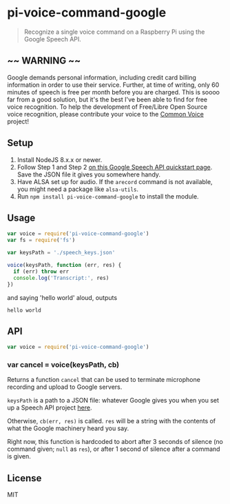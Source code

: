 # pi-voice-command-google

> Recognize a single voice command on a Raspberry Pi using the Google Speech API.

## ~~ WARNING ~~

Google demands personal information, including credit card billing information
in order to use their service. Further, at time of writing, only 60 minutes of
speech is free per month before you are charged. This is soooo far from a good
solution, but it's the best I've been able to find for free voice recognition.
To help the development of Free/Libre Open Source voice recognition, please 
contribute your voice to the [Common Voice](https://voice.mozilla.org/en) project!

## Setup

1. Install NodeJS 8.x.x or newer.
2. Follow Step 1 and Step 2 [on this Google Speech API quickstart page](https://cloud.google.com/speech-to-text/docs/quickstart-protocol). Save the JSON file it gives you somewhere handy.
3. Have ALSA set up for audio. If the `arecord` command is not available, you might need a package like `alsa-utils`.
4. Run `npm install pi-voice-command-google` to install the module.

## Usage

```js
var voice = require('pi-voice-command-google')
var fs = require('fs')

var keysPath = './speech_keys.json'

voice(keysPath, function (err, res) {
  if (err) throw err
  console.log('Transcript:', res)
})
```

and saying 'hello world' aloud, outputs

```
hello world
```

## API

```js
var voice = require('pi-voice-command-google')
```

### var cancel = voice(keysPath, cb)

Returns a function `cancel` that can be used to terminate microphone recording
and upload to Google servers.

`keysPath` is a path to a JSON file: whatever Google gives you when you set up a Speech API project
[here](https://cloud.google.com/speech-to-text/docs/quickstart-protocol).

Otherwise, `cb(err, res)` is called. `res` will be a string with the contents
of what the Google machinery heard you say.

Right now, this function is hardcoded to abort after 3 seconds of silence (no
command given; `null` as `res`), or after 1 second of silence after a command
is given.

## License

MIT

